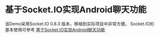 # 基于Socket.IO实现Android聊天功能

该Demo采用Socket.IO 0.8.3 版本，移植到实际项目中非常方便。
Socket.IO的基本使用可参考 [基于Socket.IO实现Android聊天功能](http://www.jianshu.com/p/b292ceb12f94)